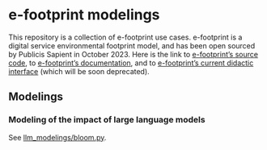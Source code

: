 # e-footprint modelings

This repository is a collection of e-footprint use cases. e-footprint is a digital service environmental footprint model, and has been open sourced by Publicis Sapient in October 2023. Here is the link to [e-footprint’s source code](https://github.com/publicissapient-france/e-footprint), to [e-footprint’s documentation](https://publicissapient-france.github.io/e-footprint), and to [e-footprint’s current didactic interface](https://publicis-sapient-e-footprint-model.streamlit.app/) (which will be soon deprecated).

## Modelings

### Modeling of the impact of large language models
See [llm_modelings/bloom.py](llm_modelings/bloom.py).
